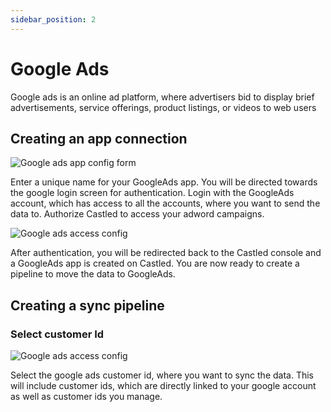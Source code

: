 ```yaml
---
sidebar_position: 2
---
```


# Google Ads

Google ads is an online ad platform, where advertisers bid to display brief advertisements, service offerings, product listings, or videos to web users

## Creating an app connection

![Google ads app config form](/docs/static/img/screens/destinations/app_salesforce_config.png)

Enter a unique name for your GoogleAds app. You will be directed towards the google login screen for authentication. Login with the GoogleAds account, which has access to all the accounts, where you want to send the data to. Authorize Castled to access your adword campaigns.

![Google ads access config](/docs/static/img/screens/destinations/app_salesforce_config.png)

 After authentication, you will be redirected back to the Castled console and a GoogleAds app is created on Castled. You are now ready to create a pipeline to move the data to GoogleAds.

## Creating a sync pipeline

### Select customer Id

![Google ads access config](/docs/static/img/screens/destinations/app_salesforce_config.png)

Select the google ads customer id, where you want to sync the data. This will include customer ids, which are directly linked to your google account as well as customer ids you manage.














